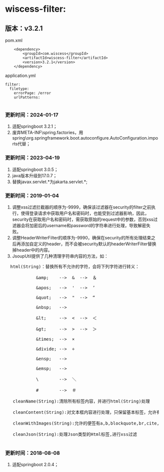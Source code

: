 # wiscess-filter:

## 版本：v3.2.1

pom.xml

```pom
    <dependency>
        <groupId>com.wiscess</groupId>
        <artifactId>wiscess-filter</artifactId>
        <version>3.2.1</version>
    </dependency>
```

application.yml

```
filter:
  filetype:
    errorPage: /error
    urlPatterns:
    
```

### 更新时间：2024-01-17

1. 适配springboot 3.2.1；
2. 废弃META-INF\spring.factories，用spring\org.springframework.boot.autoconfigure.AutoConfiguration.imports代替；

### 更新时间：2023-04-19

1. 适配springboot 3.0.5；
2. java版本升级到17.0.7；
3. 替换javax.servlet.\*为jakarta.servlet.\*;<br/>

### 更新时间：2019-01-04

1. 调整xss过滤拦截器的顺序为-9999，确保该过滤器在security的filter之前执行，使得登录请求中获取用户名和密码时，也能受到过滤器影响，因此，security在获取用户名和密码时，需获取原始的request中的参数，否则xss过滤器会将加密后的username和password的字符串进行处理，导致解密失败。
2. 调整HeaderWriterFilter的顺序为-9990，确保在security的所有处理结束之后再添加自定义的header，而不会被security默认的headerWriterFilter替换掉header中的内容。
3. JsoupUtil提供了几种清理字符串内容的方法，如：
<pre>
  html(String)：替换所有不允许的字符，会将下列字符进行转义：<br/>
            &amp;amp;    -->  &amp;  -->  ＆<br/>
            &amp;apos;   -->  &apos;  -->  ’<br/>
            &amp;quot;   -->  &quot;  -->  “<br/>
            &amp;nbsp;   -->  &nbsp;<br/>
            &amp;lt;     -->  <  -->  ＜<br/>
            &amp;gt;     -->  >  -->  ＞<br/>
            &amp;times;  -->  &times;<br/>
            &amp;divide; -->  &divide;<br/>
            &amp;ensp;   -->  &ensp;<br/>
            &amp;emsp;   -->  &emsp;<br/>
            \        -->  ＼<br/>
            #        -->  ＃<br/>
   cleanName(String):清除所有标签内容，并进行html(String)处理<br/>
   cleanContent(String):对文本框内容进行处理，只保留基本标签，允许有单引号和双引号<br/>
   cleanWithImages(String):允许的便签有a,b,blockquote,br,cite,code,dd,dl,dt,em,i,li,ol,p,pre,q,small,span,strike,strong,sub,sup,u,ul,img 以及a标签的href,img标签的src,align,alt,height,width,title属性<br/>
   cleanJson(String):处理Json类型的Html标签,进行xss过滤<br/>
</pre>

### 更新时间：2018-08-08

1. 适配springboot 2.0.4；




